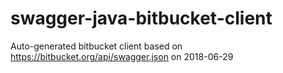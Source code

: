 # swagger-java-bitbucket-client


Auto-generated bitbucket client based on https://bitbucket.org/api/swagger.json on 2018-06-29 
